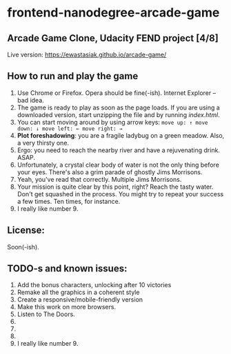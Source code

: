 
frontend-nanodegree-arcade-game
===============================

## Arcade Game Clone, Udacity FEND project [4/8]

Live version: https://ewastasiak.github.io/arcade-game/

## How to run and play the game

1. Use Chrome or Firefox. Opera should be fine(-ish). Internet Explorer – bad idea.
2. The game is ready to play as soon as the page loads. If you are using a downloaded version, start unzipping the file and by running _index.html_.
3. You can start moving around by using arrow keys:
``move up: ↑
move down: ↓
move left: ←
move right: →``
4. **Plot foreshadowing**: you are a fragile ladybug on a green meadow. Also, a very thirsty one.
5. Ergo: you need to reach the nearby river and have a rejuvenating drink. ASAP.
6. Unfortunately, a crystal clear body of water is not the only thing before your eyes. There's also a grim parade of ghostly Jims Morrisons.
7. Yeah, you've read that correctly. Multiple Jims Morrisons.
8. Your mission is quite clear by this point, right? Reach the tasty water. Don't get squashed in the process. You might try to repeat your success a few times. Ten times, for instance.
9. I really like number 9.

## License:
Soon(-ish).

## TODO-s and known issues:

1. Add the bonus characters, unlocking after 10 victories
2. Remake all the graphics in a coherent style
3. Create a responsive/mobile-friendly version
4. Make this work on more browsers.
5. Listen to The Doors.
6.
7.
8.
9. I really like number 9.
